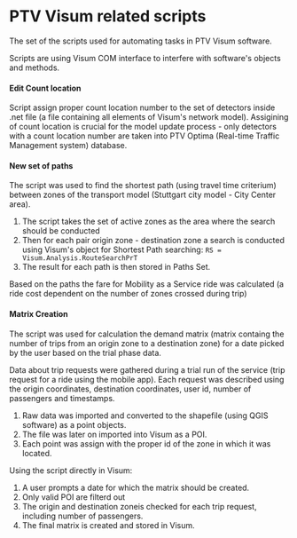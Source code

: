 # PTV Visum related scripts

The set of the scripts used for automating tasks in PTV Visum software.

Scripts are using Visum COM interface to interfere with software's objects and methods.

#### Edit Count location

Script assign proper count location number to the set of detectors inside .net file (a file containing all elements of Visum's network model).
Assigining of count location is crucial for the model update process - only detectors with a count location number are taken into PTV Optima (Real-time Traffic Management system) database.

#### New set of paths

The script was used to find the shortest path (using travel time criterium) between zones of the transport model (Stuttgart city model - City Center area).
1.  The script takes the set of active zones as the area where the search should be conducted
2.  Then for each pair origin zone - destination zone a search is conducted using Visum's object for Shortest Path searching: `RS = Visum.Analysis.RouteSearchPrT`
3.  The result for each path is then stored in Paths Set.

Based on the paths the fare for Mobility as a Service ride was calculated (a ride cost dependent on the number of zones crossed during trip)

#### Matrix Creation

The script was used for calculation the demand matrix (matrix containg the number of trips from an origin zone to a destination zone) for a date picked by the user based on the trial phase data.

Data about trip requests were gathered during a trial run of the service (trip request for a ride using the mobile app). Each request was described using the origin coordinates, destination coordinates, user id, number of passengers and timestamps.

1. Raw data was imported and converted to the shapefile (using QGIS software) as a point objects.
2. The file was later on imported into Visum as a POI.
3. Each point was assign with the proper id of the zone in which it was located.

Using the script directly in Visum:
1. A user prompts a date for which the matrix should be created.
2. Only valid POI are filterd out
3. The origin and destination zoneis checked for each trip request, including number of passengers.
4. The final matrix is created and stored in Visum.


